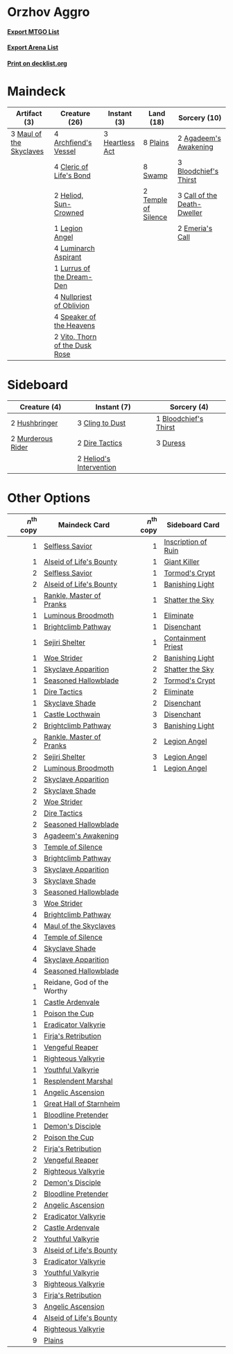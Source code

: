 # Orzhov Aggro

#### [Export MTGO List](../collection/Orzhov%20Aggro/Orzhov%20Aggro.txt)
#### [Export Arena List](../collection/Orzhov%20Aggro/Orzhov%20Aggro_arena.txt)
#### [Print on decklist.org](http://decklist.org/?deckmain=2%09Agadeem's%20Awakening%0A4%09Archfiend's%20Vessel%0A3%09Bloodchief's%20Thirst%0A3%09Call%20of%20the%20Death-Dweller%0A4%09Cleric%20of%20Life's%20Bond%0A2%09Emeria's%20Call%0A3%09Heartless%20Act%0A2%09Heliod,%20Sun-Crowned%0A1%09Legion%20Angel%0A4%09Luminarch%20Aspirant%0A1%09Lurrus%20of%20the%20Dream-Den%0A3%09Maul%20of%20the%20Skyclaves%0A4%09Nullpriest%20of%20Oblivion%0A8%09Plains%0A4%09Speaker%20of%20the%20Heavens%0A8%09Swamp%0A2%09Temple%20of%20Silence%0A2%09Vito,%20Thorn%20of%20the%20Dusk%20Rose&deckside=1%09Bloodchief's%20Thirst%0A3%09Cling%20to%20Dust%0A2%09Dire%20Tactics%0A3%09Duress%0A2%09Heliod's%20Intervention%0A2%09Hushbringer%0A2%09Murderous%20Rider)
# Maindeck

|                                           Artifact (3)                                           |                                              Creature (26)                                              |                                       Instant (3)                                        |                                          Land (18)                                           |                                             Sorcery (10)                                             |
|--------------------------------------------------------------------------------------------------|---------------------------------------------------------------------------------------------------------|------------------------------------------------------------------------------------------|----------------------------------------------------------------------------------------------|------------------------------------------------------------------------------------------------------|
|3 [Maul of the Skyclaves](http://gatherer.wizards.com/Pages/Card/Details.aspx?multiverseid=491651)|4 [Archfiend's Vessel](http://gatherer.wizards.com/Pages/Card/Details.aspx?multiverseid=485411)          |3 [Heartless Act](http://gatherer.wizards.com/Pages/Card/Details.aspx?multiverseid=479611)|8 [Plains](http://gatherer.wizards.com/Pages/Card/Details.aspx?multiverseid=439856)           |2 [Agadeem's Awakening](http://gatherer.wizards.com/Pages/Card/Details.aspx?multiverseid=491723)      |
|                                                                                                  |4 [Cleric of Life's Bond](http://gatherer.wizards.com/Pages/Card/Details.aspx?multiverseid=491873)       |                                                                                          |8 [Swamp](http://gatherer.wizards.com/Pages/Card/Details.aspx?multiverseid=439858)            |3 [Bloodchief's Thirst](http://gatherer.wizards.com/Pages/Card/Details.aspx?multiverseid=491729)      |
|                                                                                                  |2 [Heliod, Sun-Crowned](http://gatherer.wizards.com/Pages/Card/Details.aspx?multiverseid=476269)         |                                                                                          |2 [Temple of Silence](http://gatherer.wizards.com/Pages/Card/Details.aspx?multiverseid=373522)|3 [Call of the Death-Dweller](http://gatherer.wizards.com/Pages/Card/Details.aspx?multiverseid=479598)|
|                                                                                                  |1 [Legion Angel](http://gatherer.wizards.com/Pages/Card/Details.aspx?multiverseid=491646)                |                                                                                          |                                                                                              |2 [Emeria's Call](http://gatherer.wizards.com/Pages/Card/Details.aspx?multiverseid=491633)            |
|                                                                                                  |4 [Luminarch Aspirant](http://gatherer.wizards.com/Pages/Card/Details.aspx?multiverseid=491647)          |                                                                                          |                                                                                              |                                                                                                      |
|                                                                                                  |1 [Lurrus of the Dream-Den](http://gatherer.wizards.com/Pages/Card/Details.aspx?multiverseid=479746)     |                                                                                          |                                                                                              |                                                                                                      |
|                                                                                                  |4 [Nullpriest of Oblivion](http://gatherer.wizards.com/Pages/Card/Details.aspx?multiverseid=491755)      |                                                                                          |                                                                                              |                                                                                                      |
|                                                                                                  |4 [Speaker of the Heavens](http://gatherer.wizards.com/Pages/Card/Details.aspx?multiverseid=488246)      |                                                                                          |                                                                                              |                                                                                                      |
|                                                                                                  |2 [Vito, Thorn of the Dusk Rose](http://gatherer.wizards.com/Pages/Card/Details.aspx?multiverseid=485450)|                                                                                          |                                                                                              |                                                                                                      |


# Sideboard

|                                        Creature (4)                                        |                                           Instant (7)                                            |                                          Sorcery (4)                                           |
|--------------------------------------------------------------------------------------------|--------------------------------------------------------------------------------------------------|------------------------------------------------------------------------------------------------|
|2 [Hushbringer](http://gatherer.wizards.com/Pages/Card/Details.aspx?multiverseid=472980)    |3 [Cling to Dust](http://gatherer.wizards.com/Pages/Card/Details.aspx?multiverseid=476338)        |1 [Bloodchief's Thirst](http://gatherer.wizards.com/Pages/Card/Details.aspx?multiverseid=491729)|
|2 [Murderous Rider](http://gatherer.wizards.com/Pages/Card/Details.aspx?multiverseid=473059)|2 [Dire Tactics](http://gatherer.wizards.com/Pages/Card/Details.aspx?multiverseid=479703)         |3 [Duress](http://gatherer.wizards.com/Pages/Card/Details.aspx?multiverseid=14557)              |
|                                                                                            |2 [Heliod's Intervention](http://gatherer.wizards.com/Pages/Card/Details.aspx?multiverseid=476270)|                                                                                                |


# Other Options

|*n*<sup>th</sup> copy|                                           Maindeck Card                                           |*n*<sup>th</sup> copy|                                        Sideboard Card                                        |
|--------------------:|---------------------------------------------------------------------------------------------------|--------------------:|----------------------------------------------------------------------------------------------|
|                    1|[Selfless Savior](http://gatherer.wizards.com/Pages/Card/Details.aspx?multiverseid=485359)         |                    1|[Inscription of Ruin](http://gatherer.wizards.com/Pages/Card/Details.aspx?multiverseid=491744)|
|                    1|[Alseid of Life's Bounty](http://gatherer.wizards.com/Pages/Card/Details.aspx?multiverseid=476252) |                    1|[Giant Killer](http://gatherer.wizards.com/Pages/Card/Details.aspx?multiverseid=472976)       |
|                    2|[Selfless Savior](http://gatherer.wizards.com/Pages/Card/Details.aspx?multiverseid=485359)         |                    1|[Tormod's Crypt](http://gatherer.wizards.com/Pages/Card/Details.aspx?multiverseid=389723)     |
|                    2|[Alseid of Life's Bounty](http://gatherer.wizards.com/Pages/Card/Details.aspx?multiverseid=476252) |                    1|[Banishing Light](http://gatherer.wizards.com/Pages/Card/Details.aspx?multiverseid=405135)    |
|                    1|[Rankle, Master of Pranks](http://gatherer.wizards.com/Pages/Card/Details.aspx?multiverseid=473063)|                    1|[Shatter the Sky](http://gatherer.wizards.com/Pages/Card/Details.aspx?multiverseid=476288)    |
|                    1|[Luminous Broodmoth](http://gatherer.wizards.com/Pages/Card/Details.aspx?multiverseid=479541)      |                    1|[Eliminate](http://gatherer.wizards.com/Pages/Card/Details.aspx?multiverseid=485420)          |
|                    1|[Brightclimb Pathway](http://gatherer.wizards.com/Pages/Card/Details.aspx?multiverseid=491911)     |                    1|[Disenchant](http://gatherer.wizards.com/Pages/Card/Details.aspx?multiverseid=847)            |
|                    1|[Sejiri Shelter](http://gatherer.wizards.com/Pages/Card/Details.aspx?multiverseid=491662)          |                    1|[Containment Priest](http://gatherer.wizards.com/Pages/Card/Details.aspx?multiverseid=389470) |
|                    1|[Woe Strider](http://gatherer.wizards.com/Pages/Card/Details.aspx?multiverseid=476374)             |                    2|[Banishing Light](http://gatherer.wizards.com/Pages/Card/Details.aspx?multiverseid=405135)    |
|                    1|[Skyclave Apparition](http://gatherer.wizards.com/Pages/Card/Details.aspx?multiverseid=495603)     |                    2|[Shatter the Sky](http://gatherer.wizards.com/Pages/Card/Details.aspx?multiverseid=476288)    |
|                    1|[Seasoned Hallowblade](http://gatherer.wizards.com/Pages/Card/Details.aspx?multiverseid=485357)    |                    2|[Tormod's Crypt](http://gatherer.wizards.com/Pages/Card/Details.aspx?multiverseid=389723)     |
|                    1|[Dire Tactics](http://gatherer.wizards.com/Pages/Card/Details.aspx?multiverseid=479703)            |                    2|[Eliminate](http://gatherer.wizards.com/Pages/Card/Details.aspx?multiverseid=485420)          |
|                    1|[Skyclave Shade](http://gatherer.wizards.com/Pages/Card/Details.aspx?multiverseid=491763)          |                    2|[Disenchant](http://gatherer.wizards.com/Pages/Card/Details.aspx?multiverseid=847)            |
|                    1|[Castle Locthwain](http://gatherer.wizards.com/Pages/Card/Details.aspx?multiverseid=473203)        |                    3|[Disenchant](http://gatherer.wizards.com/Pages/Card/Details.aspx?multiverseid=847)            |
|                    2|[Brightclimb Pathway](http://gatherer.wizards.com/Pages/Card/Details.aspx?multiverseid=491911)     |                    3|[Banishing Light](http://gatherer.wizards.com/Pages/Card/Details.aspx?multiverseid=405135)    |
|                    2|[Rankle, Master of Pranks](http://gatherer.wizards.com/Pages/Card/Details.aspx?multiverseid=473063)|                    2|[Legion Angel](http://gatherer.wizards.com/Pages/Card/Details.aspx?multiverseid=491646)       |
|                    2|[Sejiri Shelter](http://gatherer.wizards.com/Pages/Card/Details.aspx?multiverseid=491662)          |                    3|[Legion Angel](http://gatherer.wizards.com/Pages/Card/Details.aspx?multiverseid=491646)       |
|                    2|[Luminous Broodmoth](http://gatherer.wizards.com/Pages/Card/Details.aspx?multiverseid=479541)      |                    1|[Legion Angel](http://gatherer.wizards.com/Pages/Card/Details.aspx?multiverseid=491646)       |
|                    2|[Skyclave Apparition](http://gatherer.wizards.com/Pages/Card/Details.aspx?multiverseid=495603)     |                     |                                                                                              |
|                    2|[Skyclave Shade](http://gatherer.wizards.com/Pages/Card/Details.aspx?multiverseid=491763)          |                     |                                                                                              |
|                    2|[Woe Strider](http://gatherer.wizards.com/Pages/Card/Details.aspx?multiverseid=476374)             |                     |                                                                                              |
|                    2|[Dire Tactics](http://gatherer.wizards.com/Pages/Card/Details.aspx?multiverseid=479703)            |                     |                                                                                              |
|                    2|[Seasoned Hallowblade](http://gatherer.wizards.com/Pages/Card/Details.aspx?multiverseid=485357)    |                     |                                                                                              |
|                    3|[Agadeem's Awakening](http://gatherer.wizards.com/Pages/Card/Details.aspx?multiverseid=491723)     |                     |                                                                                              |
|                    3|[Temple of Silence](http://gatherer.wizards.com/Pages/Card/Details.aspx?multiverseid=373522)       |                     |                                                                                              |
|                    3|[Brightclimb Pathway](http://gatherer.wizards.com/Pages/Card/Details.aspx?multiverseid=491911)     |                     |                                                                                              |
|                    3|[Skyclave Apparition](http://gatherer.wizards.com/Pages/Card/Details.aspx?multiverseid=495603)     |                     |                                                                                              |
|                    3|[Skyclave Shade](http://gatherer.wizards.com/Pages/Card/Details.aspx?multiverseid=491763)          |                     |                                                                                              |
|                    3|[Seasoned Hallowblade](http://gatherer.wizards.com/Pages/Card/Details.aspx?multiverseid=485357)    |                     |                                                                                              |
|                    3|[Woe Strider](http://gatherer.wizards.com/Pages/Card/Details.aspx?multiverseid=476374)             |                     |                                                                                              |
|                    4|[Brightclimb Pathway](http://gatherer.wizards.com/Pages/Card/Details.aspx?multiverseid=491911)     |                     |                                                                                              |
|                    4|[Maul of the Skyclaves](http://gatherer.wizards.com/Pages/Card/Details.aspx?multiverseid=491651)   |                     |                                                                                              |
|                    4|[Temple of Silence](http://gatherer.wizards.com/Pages/Card/Details.aspx?multiverseid=373522)       |                     |                                                                                              |
|                    4|[Skyclave Shade](http://gatherer.wizards.com/Pages/Card/Details.aspx?multiverseid=491763)          |                     |                                                                                              |
|                    4|[Skyclave Apparition](http://gatherer.wizards.com/Pages/Card/Details.aspx?multiverseid=495603)     |                     |                                                                                              |
|                    4|[Seasoned Hallowblade](http://gatherer.wizards.com/Pages/Card/Details.aspx?multiverseid=485357)    |                     |                                                                                              |
|                    1|Reidane, God of the Worthy                                                                         |                     |                                                                                              |
|                    1|[Castle Ardenvale](http://gatherer.wizards.com/Pages/Card/Details.aspx?multiverseid=473200)        |                     |                                                                                              |
|                    1|[Poison the Cup](http://gatherer.wizards.com/Pages/Card/Details.aspx?multiverseid=503712)          |                     |                                                                                              |
|                    1|[Eradicator Valkyrie](http://gatherer.wizards.com/Pages/Card/Details.aspx?multiverseid=503703)     |                     |                                                                                              |
|                    1|[Firja's Retribution](http://gatherer.wizards.com/Pages/Card/Details.aspx?multiverseid=503826)     |                     |                                                                                              |
|                    1|[Vengeful Reaper](http://gatherer.wizards.com/Pages/Card/Details.aspx?multiverseid=503727)         |                     |                                                                                              |
|                    1|[Righteous Valkyrie](http://gatherer.wizards.com/Pages/Card/Details.aspx?multiverseid=503630)      |                     |                                                                                              |
|                    1|[Youthful Valkyrie](http://gatherer.wizards.com/Pages/Card/Details.aspx?multiverseid=506924)       |                     |                                                                                              |
|                    1|[Resplendent Marshal](http://gatherer.wizards.com/Pages/Card/Details.aspx?multiverseid=503628)     |                     |                                                                                              |
|                    1|[Angelic Ascension](http://gatherer.wizards.com/Pages/Card/Details.aspx?multiverseid=485326)       |                     |                                                                                              |
|                    1|[Great Hall of Starnheim](http://gatherer.wizards.com/Pages/Card/Details.aspx?multiverseid=503878) |                     |                                                                                              |
|                    1|[Bloodline Pretender](http://gatherer.wizards.com/Pages/Card/Details.aspx?multiverseid=503851)     |                     |                                                                                              |
|                    1|[Demon's Disciple](http://gatherer.wizards.com/Pages/Card/Details.aspx?multiverseid=491732)        |                     |                                                                                              |
|                    2|[Poison the Cup](http://gatherer.wizards.com/Pages/Card/Details.aspx?multiverseid=503712)          |                     |                                                                                              |
|                    2|[Firja's Retribution](http://gatherer.wizards.com/Pages/Card/Details.aspx?multiverseid=503826)     |                     |                                                                                              |
|                    2|[Vengeful Reaper](http://gatherer.wizards.com/Pages/Card/Details.aspx?multiverseid=503727)         |                     |                                                                                              |
|                    2|[Righteous Valkyrie](http://gatherer.wizards.com/Pages/Card/Details.aspx?multiverseid=503630)      |                     |                                                                                              |
|                    2|[Demon's Disciple](http://gatherer.wizards.com/Pages/Card/Details.aspx?multiverseid=491732)        |                     |                                                                                              |
|                    2|[Bloodline Pretender](http://gatherer.wizards.com/Pages/Card/Details.aspx?multiverseid=503851)     |                     |                                                                                              |
|                    2|[Angelic Ascension](http://gatherer.wizards.com/Pages/Card/Details.aspx?multiverseid=485326)       |                     |                                                                                              |
|                    2|[Eradicator Valkyrie](http://gatherer.wizards.com/Pages/Card/Details.aspx?multiverseid=503703)     |                     |                                                                                              |
|                    2|[Castle Ardenvale](http://gatherer.wizards.com/Pages/Card/Details.aspx?multiverseid=473200)        |                     |                                                                                              |
|                    2|[Youthful Valkyrie](http://gatherer.wizards.com/Pages/Card/Details.aspx?multiverseid=506924)       |                     |                                                                                              |
|                    3|[Alseid of Life's Bounty](http://gatherer.wizards.com/Pages/Card/Details.aspx?multiverseid=476252) |                     |                                                                                              |
|                    3|[Eradicator Valkyrie](http://gatherer.wizards.com/Pages/Card/Details.aspx?multiverseid=503703)     |                     |                                                                                              |
|                    3|[Youthful Valkyrie](http://gatherer.wizards.com/Pages/Card/Details.aspx?multiverseid=506924)       |                     |                                                                                              |
|                    3|[Righteous Valkyrie](http://gatherer.wizards.com/Pages/Card/Details.aspx?multiverseid=503630)      |                     |                                                                                              |
|                    3|[Firja's Retribution](http://gatherer.wizards.com/Pages/Card/Details.aspx?multiverseid=503826)     |                     |                                                                                              |
|                    3|[Angelic Ascension](http://gatherer.wizards.com/Pages/Card/Details.aspx?multiverseid=485326)       |                     |                                                                                              |
|                    4|[Alseid of Life's Bounty](http://gatherer.wizards.com/Pages/Card/Details.aspx?multiverseid=476252) |                     |                                                                                              |
|                    4|[Righteous Valkyrie](http://gatherer.wizards.com/Pages/Card/Details.aspx?multiverseid=503630)      |                     |                                                                                              |
|                    9|[Plains](http://gatherer.wizards.com/Pages/Card/Details.aspx?multiverseid=439856)                  |                     |                                                                                              |


